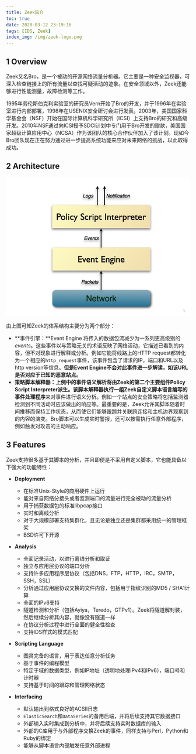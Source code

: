 ```yaml
---
title: Zeek简介
toc: true
date: 2020-03-12 23:19:16
tags: [IDS, Zeek]
index_img: /img/zeek-logo.png
---
```


## 1 Overview

Zeek又名Bro，是一个被动的开源网络流量分析器。它主要是一种安全监视器，可深入检查链接上的所有流量以查找可疑活动的迹象。在安全领域以外，Zeek还能够进行性能测量，故障检测等工作。

<!--more-->

1995年劳伦斯伯克利实验室的研究员Vern开始了Bro的开发，并于1996年在实验室进行内部部署，1998年在USENIX安全研讨会进行发表。2003年，美国国家科学基金会（NSF）开始在国际计算机科学研究所（ICSI）上支持Bro的研究和高级开发。2010年NSF通过向ICSI授予SDCI计划中专门用于Bro开发的赠款，美国国家超级计算应用中心（NCSA）作为该团队的核心合作伙伴加入了该计划。现如今Bro团队现在正在努力通过进一步提高系统功能来应对未来网络的挑战，以此取得成功。

## 2 Architecture

![](https://raw.githubusercontent.com/QGrain/picgo-bed/master/figure/architecture.png)

由上图可知Zeek的体系结构主要分为两个部分：

- **事件引擎：**Event Engine 将传入的数据包流减少为一系列更高级别的*events*。这些事件以与策略无关的术语反映了网络活动，它描述已看到的内容，但不对现象进行解释或分析。例如它能将线路上的HTTP request都转化为一个相应的`http_request`事件，该事件包含了请求的IP，端口和URL以及http version等信息。**但是Event Engine不会对此事件进一步解读，如该URL是否对应于已知的恶意站点。**
- **策略脚本解释器：**上例中的事件语义解析将由Zeek的第二个主要组件Policy Script Interpreter派生。该脚本解释器执行一组Zeek自定义脚本语言编写的**事件处理程序**来对事件进行语义分析。例如一个站点的安全策略将包括监测器检测到不同活动时应该做出的响应等。最重要的是，Zeek允许其脚本随着时间推移而保持工作状态，从而使它们能够跟踪并关联跨连接和主机边界观察到的内容的演变。Bro脚本可以生成实时警报，还可以按需执行任意外部程序，例如触发对攻击的主动响应。

## 3 Features

Zeek支持很多基于其脚本的分析，并且即便是不采用自定义脚本，它也能具备以下强大的功能特性：

- **Deployment**
  - 在标准Unix-Style的商用硬件上运行
  - 能对来自网络分接头或者监测端口的流量进行完全被动的流量分析
  - 用于捕获数据包的标准libpcap接口
  - 实时和离线分析
  - 对于大规模部署支持集群化，且无论是独立还是集群都采用统一的管理框架
  - BSD许可下开源
- **Analysis**
  - 全面记录活动，以进行离线分析和取证
  - 独立与应用层协议的端口分析
  - 支持许多应用程序层协议（包括DNS，FTP，HTTP，IRC，SMTP，SSH，SSL）
  - 分析通过应用层协议交换的文件内容，包括用于指纹识别的MD5 / SHA1计算
  - 全面的IPv6支持
  - 隧道检测和分析（包括Ayiya，Teredo，GTPv1）。Zeek将隧道解封装，然后继续分析其内容，就像没有隧道一样
  - 在协议分析过程中进行全面的健全性检查
  - 支持IDS样式的模式匹配

- **Scripting Language**
  - 图灵完备的语言，用于表达任意分析任务
  - 基于事件的编程模型
  - 特定于域的数据类型，例如IP地址（透明地处理IPv4和IPv6），端口号和计时器
  - 支持基于时间的跟踪和管理网络状态

- **Interfacing**
  - 默认输出到格式良好的ACSII日志
  - `ElasticSearch`和`DataSeries`的备用后端，并将后续支持其它数据接口
  - 外部输入实时集成到分析中，并将后续支持实时数据库的输入
  - 外部的C库用于与外部程序交换Zeek的事件，同样支持与Perl，Python和Ruby的绑定
  - 能够从脚本语言内部触发任意外部进程